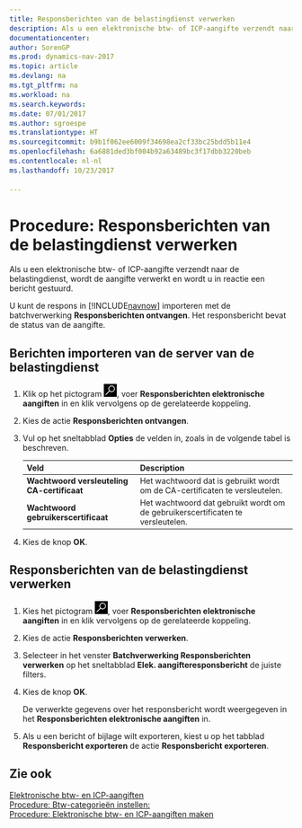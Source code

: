 ```yaml
---
title: Responsberichten van de belastingdienst verwerken
description: Als u een elektronische btw- of ICP-aangifte verzendt naar de belastingdienst, wordt de aangifte verwerkt en wordt u in reactie een bericht gestuurd.
documentationcenter: 
author: SorenGP
ms.prod: dynamics-nav-2017
ms.topic: article
ms.devlang: na
ms.tgt_pltfrm: na
ms.workload: na
ms.search.keywords: 
ms.date: 07/01/2017
ms.author: sgroespe
ms.translationtype: HT
ms.sourcegitcommit: b9b1f062ee6009f34698ea2cf33bc25bdd5b11e4
ms.openlocfilehash: 6a6881ded3bf004b92a63489bc3f17dbb3220beb
ms.contentlocale: nl-nl
ms.lasthandoff: 10/23/2017

---
```

# <a name="how-to-process-response-messages-from-tax-authorities"></a>Procedure: Responsberichten van de belastingdienst verwerken
Als u een elektronische btw- of ICP-aangifte verzendt naar de belastingdienst, wordt de aangifte verwerkt en wordt u in reactie een bericht gestuurd.  

U kunt de respons in [!INCLUDE[navnow](../../includes/navnow_md.md)] importeren met de batchverwerking **Responsberichten ontvangen**. Het responsbericht bevat de status van de aangifte.  

## <a name="to-import-messages-from-the-tax-authorities-server"></a>Berichten importeren van de server van de belastingdienst  

1.  Klik op het pictogram ![Zoeken naar pagina of rapport](../../media/ui-search/search_small.png "pictogram Zoeken naar pagina of rapport"), voer **Responsberichten elektronische aangiften** in en klik vervolgens op de gerelateerde koppeling.  
2.  Kies de actie **Responsberichten ontvangen**.  
3.  Vul op het sneltabblad **Opties** de velden in, zoals in de volgende tabel is beschreven.  

    |Veld|Description|  
    |---------------------------------|---------------------------------------|  
    |**Wachtwoord versleuteling CA-certificaat**|Het wachtwoord dat is gebruikt wordt om de CA-certificaten te versleutelen.|  
    |**Wachtwoord gebruikerscertificaat**|Het wachtwoord dat gebruikt wordt om de gebruikerscertificaten te versleutelen.|  

4.  Kies de knop **OK**.  

## <a name="to-process-the-response-messages-from-the-tax-authorities"></a>Responsberichten van de belastingdienst verwerken  

1.  Kies het pictogram ![Zoeken naar pagina of rapport](../../media/ui-search/search_small.png "pictogram Zoeken naar pagina of rapport"), voer **Responsberichten elektronische aangiften** in en klik vervolgens op de gerelateerde koppeling.  
2.  Kies de actie **Responsberichten verwerken**.  
3.  Selecteer in het venster **Batchverwerking Responsberichten verwerken** op het sneltabblad **Elek. aangifteresponsbericht** de juiste filters.  
4.  Kies de knop **OK**.  

    De verwerkte gegevens over het responsbericht wordt weergegeven in het **Responsberichten elektronische aangiften** in.  

5.  Als u een bericht of bijlage wilt exporteren, kiest u op het tabblad **Responsbericht exporteren** de actie **Responsbericht exporteren**.  

## <a name="see-also"></a>Zie ook  
 [Elektronische btw- en ICP-aangiften](electronic-vat-and-icp-declarations.md)   
 [Procedure: Btw-categorieën instellen:](how-to-set-up-vat-categories.md)   
 [Procedure: Elektronische btw- en ICP-aangiften maken](how-to-create-electronic-vat-and-icp-declarations.md)   
 

